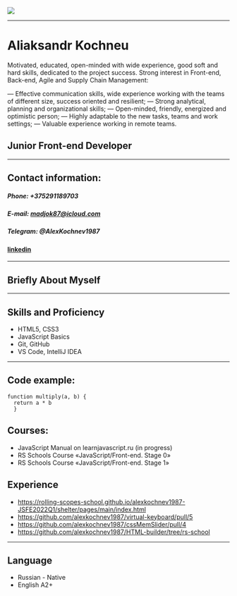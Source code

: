 ![](https://media-exp1.licdn.com/dms/image/C4D03AQH6aN7Af4m67Q/profile-displayphoto-shrink_200_200/0/1648573842665?e=2147483647&v=beta&t=-XbhxtN_jX8kM6VushjjiMDS6xEbnMaObYj8ICqhxwE)
___
# Aliaksandr Kochneu
Motivated, educated, open-minded with wide experience, good soft and hard skills, dedicated to the project success. 
Strong interest in Front-end, Back-end, Agile and Supply Chain Management:

— Effective communication skills, wide experience working with the teams of different size, success oriented and resilient;
— Strong analytical, planning and organizational skills;
— Open-minded, friendly, energized and optimistic person;
— Highly adaptable to the new tasks, teams and work settings; 
— Valuable experience working in remote teams.
## Junior Front-end Developer
***
## Contact information:
##### **Phone**: *+375291189703* 
##### **E-mail**: *madjok87@icloud.com*
##### **Telegram**: *@AlexKochnev1987*
#### [linkedin][]
[linkedin]: linkedin.com/in/alex-kochnev-229b88235
***
## Briefly About Myself

***
## Skills and Proficiency 
* HTML5, CSS3
* JavaScript Basics
* Git, GitHub
* VS Code, IntelliJ IDEA
***
## Code example:
    function multiply(a, b) {
      return a * b
      } 

## Courses:
* JavaScript Manual on learnjavascript.ru (in progress)
* RS Schools Course «JavaScript/Front-end. Stage 0»
* RS Schools Course «JavaScript/Front-end. Stage 1»

## Experience
* https://rolling-scopes-school.github.io/alexkochnev1987-JSFE2022Q1/shelter/pages/main/index.html
* https://github.com/alexkochnev1987/virtual-keyboard/pull/5
* https://github.com/alexkochnev1987/cssMemSlider/pull/4
* https://github.com/alexkochnev1987/HTML-builder/tree/rs-school
***

## Language
* Russian - Native
* English A2+


